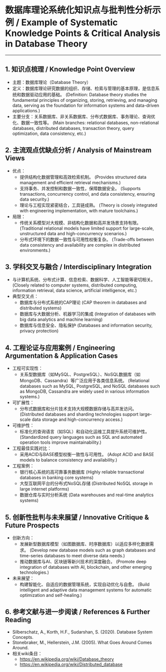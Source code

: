 # 数据库理论系统化知识点与批判性分析示例 / Example of Systematic Knowledge Points & Critical Analysis in Database Theory

---

## 1. 知识点梳理 / Knowledge Point Overview

- 主题：数据库理论（Database Theory）
- 定义：数据库理论研究数据的组织、存储、检索与管理的基本原理，是信息系统和数据驱动应用的基础。
  (Definition: Database theory studies the fundamental principles of organizing, storing, retrieving, and managing data, serving as the foundation for information systems and data-driven applications.)
- 主要分支：关系数据库、非关系数据库、分布式数据库、事务理论、查询优化、数据一致性等。
  (Main branches: relational databases, non-relational databases, distributed databases, transaction theory, query optimization, data consistency, etc.)

## 2. 主流观点优缺点分析 / Analysis of Mainstream Views

- 优点：
  - 提供结构化数据管理和高效检索机制。
    (Provides structured data management and efficient retrieval mechanisms.)
  - 支持事务、并发控制和数据一致性，保障数据安全。
    (Supports transactions, concurrency control, and data consistency, ensuring data security.)
  - 理论与工程实现紧密结合，工具链成熟。
    (Theory is closely integrated with engineering implementation, with mature toolchains.)
- 局限：
  - 传统关系模型对大规模、非结构化数据和高并发场景支持有限。
    (Traditional relational models have limited support for large-scale, unstructured data and high-concurrency scenarios.)
  - 分布式环境下的数据一致性与可用性权衡复杂。
    (Trade-offs between data consistency and availability are complex in distributed environments.)

## 3. 学科交叉与融合 / Interdisciplinary Integration

- 与计算机系统、分布式计算、信息检索、数据科学、人工智能等密切相关。
  (Closely related to computer systems, distributed computing, information retrieval, data science, artificial intelligence, etc.)
- 典型交叉点：
  - 数据库与分布式系统的CAP理论
    (CAP theorem in databases and distributed systems)
  - 数据库与大数据分析、机器学习的集成
    (Integration of databases with big data analytics and machine learning)
  - 数据库与信息安全、隐私保护
    (Databases and information security, privacy protection)

## 4. 工程论证与应用案例 / Engineering Argumentation & Application Cases

- 工程可实现性：
  - 关系型数据库（如MySQL、PostgreSQL）、NoSQL数据库（如MongoDB、Cassandra）等广泛应用于各类信息系统。
    (Relational databases such as MySQL, PostgreSQL, and NoSQL databases such as MongoDB, Cassandra are widely used in various information systems.)
- 可扩展性：
  - 分布式数据库和分片技术支持大规模数据存储与高并发访问。
    (Distributed databases and sharding technologies support large-scale data storage and high-concurrency access.)
- 可维护性：
  - 标准化的查询语言（如SQL）和自动化运维工具提升系统可维护性。
    (Standardized query languages such as SQL and automated operation tools improve maintainability.)
- 工程最佳实践对比：
  - 采用ACID与BASE模型权衡一致性与可用性。
    (Adopt ACID and BASE models to balance consistency and availability.)
- 工程案例：
  - 银行核心系统的高可靠事务数据库
    (Highly reliable transactional databases in banking core systems)
  - 大型互联网平台的分布式NoSQL存储
    (Distributed NoSQL storage in large internet platforms)
  - 数据仓库与实时分析系统
    (Data warehouses and real-time analytics systems)

## 5. 创新性批判与未来展望 / Innovative Critique & Future Prospects

- 创新方向：
  - 发展新型数据库模型（如图数据库、时序数据库）以适应多样化数据需求。
    (Develop new database models such as graph databases and time-series databases to meet diverse data needs.)
  - 推动数据库与AI、区块链等新兴技术的深度融合。
    (Promote deep integration of databases with AI, blockchain, and other emerging technologies.)
- 未来展望：
  - 构建智能化、自适应的数据管理系统，实现自动优化与自愈。
    (Build intelligent and adaptive data management systems for automatic optimization and self-healing.)

## 6. 参考文献与进一步阅读 / References & Further Reading

- Silberschatz, A., Korth, H.F., Sudarshan, S. (2020). Database System Concepts.
- Stonebraker, M., Hellerstein, J.M. (2005). What Goes Around Comes Around.
- 相关wiki条目：
  - <https://en.wikipedia.org/wiki/Database_theory>
  - <https://en.wikipedia.org/wiki/Distributed_database>
